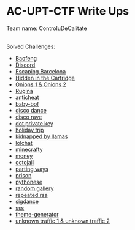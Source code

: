 # AC-UPT-CTF Write Ups
Team name: ControluDeCalitate
<br>
<br>

Solved Challenges:
- [Baofeng](https://github.com/TedyonGit/AC-UPT-ControluDeCalitate-WriteUps/tree/main/Baofeng)
- [Discord](https://github.com/TedyonGit/AC-UPT-ControluDeCalitate-WriteUps/tree/main/Discord)
- [Escaping Barcelona](https://github.com/TedyonGit/AC-UPT-ControluDeCalitate-WriteUps/tree/main/Escaping%20Barcelona)
- [Hidden in the Cartridge](https://github.com/TedyonGit/AC-UPT-ControluDeCalitate-WriteUps/tree/main/Hidden%20in%20the%20Cartridge)
- [Onions 1 & Onions 2](https://github.com/TedyonGit/AC-UPT-ControluDeCalitate-WriteUps/tree/main/Onions)
- [Rugina](https://github.com/TedyonGit/AC-UPT-ControluDeCalitate-WriteUps/tree/main/Rugina)
- [anticheat](https://github.com/TedyonGit/AC-UPT-ControluDeCalitate-WriteUps/tree/main/anticheat)
- [baby-bof](https://github.com/TedyonGit/AC-UPT-ControluDeCalitate-WriteUps/tree/main/baby-bof)
- [disco dance](https://github.com/TedyonGit/AC-UPT-ControluDeCalitate-WriteUps/tree/main/disco%20dance)
- [disco rave](https://github.com/TedyonGit/AC-UPT-ControluDeCalitate-WriteUps/tree/main/disco%20rave)
- [dot private key](https://github.com/TedyonGit/AC-UPT-ControluDeCalitate-WriteUps/tree/main/dot%20private%20key)
- [holiday trip](https://github.com/TedyonGit/AC-UPT-ControluDeCalitate-WriteUps/tree/main/holiday_trip)
- [kidnapped by llamas](https://github.com/TedyonGit/AC-UPT-ControluDeCalitate-WriteUps/tree/main/kidnapped_by_llamas)
- [lolchat](https://github.com/TedyonGit/AC-UPT-ControluDeCalitate-WriteUps/tree/main/lolchat)
- [minecrafty](https://github.com/TedyonGit/AC-UPT-ControluDeCalitate-WriteUps/tree/main/minecrafty)
- [money](https://github.com/TedyonGit/AC-UPT-ControluDeCalitate-WriteUps/tree/main/money)
- [octojail](https://github.com/TedyonGit/AC-UPT-ControluDeCalitate-WriteUps/tree/main/octojail)
- [parting ways](https://github.com/TedyonGit/AC-UPT-ControluDeCalitate-WriteUps/tree/main/parting_ways)
- [prison](https://github.com/TedyonGit/AC-UPT-ControluDeCalitate-WriteUps/tree/main/prison)
- [pythonese](https://github.com/TedyonGit/AC-UPT-ControluDeCalitate-WriteUps/tree/main/pythonese)
- [random gallery](https://github.com/TedyonGit/AC-UPT-ControluDeCalitate-WriteUps/tree/main/random%20gallery)
- [repeated rsa](https://github.com/TedyonGit/AC-UPT-ControluDeCalitate-WriteUps/tree/main/repeated%20rsa)
- [sigdance](https://github.com/TedyonGit/AC-UPT-ControluDeCalitate-WriteUps/tree/main/sigdance)
- [sss](https://github.com/TedyonGit/AC-UPT-ControluDeCalitate-WriteUps/tree/main/sss)
- [theme-generator](https://github.com/TedyonGit/AC-UPT-ControluDeCalitate-WriteUps/tree/main/theme-generator)
- [unknown traffic 1 & unknown traffic 2](https://github.com/TedyonGit/AC-UPT-ControluDeCalitate-WriteUps/tree/main/unknown-traffic)
